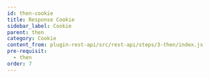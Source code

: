 ```yaml
---
id: then-cookie
title: Response Cookie
sidebar_label: Cookie
parent: then
category: Cookie
content_from: plugin-rest-api/src/rest-api/steps/3-then/index.js
pre-requisit:
  - then
order: 7
---
```


